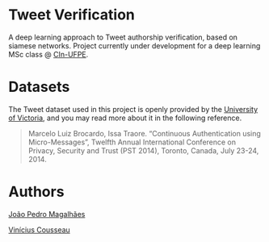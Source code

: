 # Tweet Verification

A deep learning approach to Tweet authorship verification, based on siamese networks. Project currently under development for a deep learning MSc class @ [CIn-UFPE](https://www2.cin.ufpe.br/en/).

# Datasets

The Tweet dataset used in this project is openly provided by the [University of Victoria](https://www.uvic.ca/engineering/ece/isot/assets/stylometry/twitterdataset.pdf), and you may read more about it in the following reference.

> Marcelo Luiz Brocardo, Issa Traore. “Continuous Authentication using Micro-Messages”, Twelfth Annual International Conference on Privacy, Security and Trust (PST 2014), Toronto, Canada, July 23-24, 2014.

# Authors

[João Pedro Magalhães](https://github.com/jpedrocm)

[Vinícius Cousseau](https://github.com/vinimoraesrc)